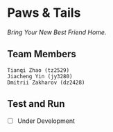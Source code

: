 # Paws & Tails

*Bring Your New Best Friend Home.*

## Team Members

	Tianqi Zhao (tz2529)
	Jiacheng Yin (jy3280)
	Dmitrii Zakharov (dz2428)

## Test and Run

- [ ] Under Development

